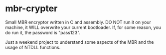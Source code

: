 # mbr-crypter
Small MBR encryptor written in C and assembly. DO NOT run it on your machine, it WILL overwrite your current bootloader.
If, for some reason, you do run it, the password is "pass123".

Just a weekend project to understand some aspects of the MBR and the usage of NTDLL functions.
